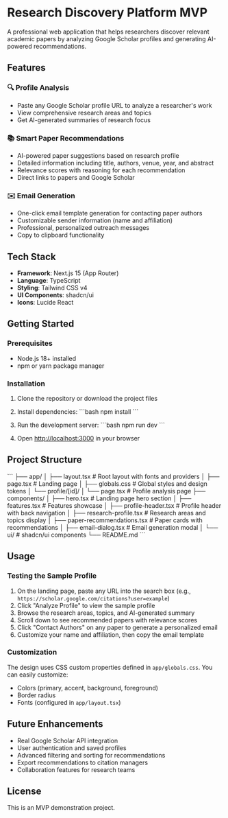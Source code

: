 # Research Discovery Platform MVP

A professional web application that helps researchers discover relevant academic papers by analyzing Google Scholar profiles and generating AI-powered recommendations.

## Features

### 🔍 Profile Analysis
- Paste any Google Scholar profile URL to analyze a researcher's work
- View comprehensive research areas and topics
- Get AI-generated summaries of research focus

### 📚 Smart Paper Recommendations
- AI-powered paper suggestions based on research profile
- Detailed information including title, authors, venue, year, and abstract
- Relevance scores with reasoning for each recommendation
- Direct links to papers and Google Scholar

### ✉️ Email Generation
- One-click email template generation for contacting paper authors
- Customizable sender information (name and affiliation)
- Professional, personalized outreach messages
- Copy to clipboard functionality

## Tech Stack

- **Framework**: Next.js 15 (App Router)
- **Language**: TypeScript
- **Styling**: Tailwind CSS v4
- **UI Components**: shadcn/ui
- **Icons**: Lucide React

## Getting Started

### Prerequisites

- Node.js 18+ installed
- npm or yarn package manager

### Installation

1. Clone the repository or download the project files

2. Install dependencies:
\`\`\`bash
npm install
\`\`\`

3. Run the development server:
\`\`\`bash
npm run dev
\`\`\`

4. Open [http://localhost:3000](http://localhost:3000) in your browser

## Project Structure

\`\`\`
├── app/
│   ├── layout.tsx          # Root layout with fonts and providers
│   ├── page.tsx            # Landing page
│   ├── globals.css         # Global styles and design tokens
│   └── profile/[id]/
│       └── page.tsx        # Profile analysis page
├── components/
│   ├── hero.tsx            # Landing page hero section
│   ├── features.tsx        # Features showcase
│   ├── profile-header.tsx  # Profile header with back navigation
│   ├── research-profile.tsx # Research areas and topics display
│   ├── paper-recommendations.tsx # Paper cards with recommendations
│   ├── email-dialog.tsx    # Email generation modal
│   └── ui/                 # shadcn/ui components
└── README.md
\`\`\`

## Usage

### Testing the Sample Profile

1. On the landing page, paste any URL into the search box (e.g., `https://scholar.google.com/citations?user=example`)
2. Click "Analyze Profile" to view the sample profile
3. Browse the research areas, topics, and AI-generated summary
4. Scroll down to see recommended papers with relevance scores
5. Click "Contact Authors" on any paper to generate a personalized email
6. Customize your name and affiliation, then copy the email template

### Customization

The design uses CSS custom properties defined in `app/globals.css`. You can easily customize:
- Colors (primary, accent, background, foreground)
- Border radius
- Fonts (configured in `app/layout.tsx`)

## Future Enhancements

- Real Google Scholar API integration
- User authentication and saved profiles
- Advanced filtering and sorting for recommendations
- Export recommendations to citation managers
- Collaboration features for research teams

## License

This is an MVP demonstration project.
